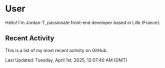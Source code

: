 # User

Hello! I'm Jordan-T, passionate front-end developer based in Lille (France).

## Recent Activity

This is a list of my most recent activity on GitHub.

<!--RECENT_ACTIVITY:start-->
<!--RECENT_ACTIVITY:end-->

<!--RECENT_ACTIVITY:last_update-->
Last Updated: Tuesday, April 1st, 2025, 12:07:40 AM (GMT)
<!--RECENT_ACTIVITY:last_update_end-->
